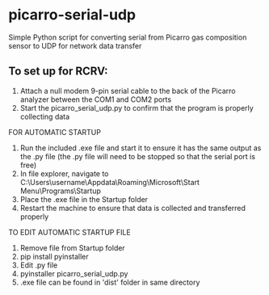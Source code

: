 # picarro-serial-udp
Simple Python script for converting serial from Picarro gas composition sensor to UDP for network data transfer

## To set up for RCRV:

1. Attach a null modem 9-pin serial cable to the back of the Picarro analyzer between the COM1 and COM2 ports
2. Start the picarro_serial_udp.py to confirm that the program is properly collecting data

FOR AUTOMATIC STARTUP
1. Run the included .exe file and start it to ensure it has the same output as the .py file
   (the .py file will need to be stopped so that the serial port is free)
2. In file explorer, navigate to C:\Users\username\Appdata\Roaming\Microsoft\Start Menu\Programs\Startup
3. Place the .exe file in the Startup folder
4. Restart the machine to ensure that data is collected and transferred properly 

TO EDIT AUTOMATIC STARTUP FILE
1. Remove file from Startup folder
2. pip install pyinstaller
3. Edit .py file 
4. pyinstaller picarro_serial_udp.py
5. .exe file can be found in 'dist' folder in same directory